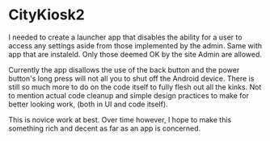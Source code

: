 # CityKiosk2


I needed to create a launcher app that disables the ability for a user to access any settings aside from 
those implemented by the admin.  Same with app that are instaleld.  Only those deemed OK by the site Admin are
allowed.

Currently the app disallows the use of the back button and the power button's long press will not all you to shut off 
the Android device.  There is still so much more to do on the code itself to fully flesh out all the kinks.
Not to mention actual code cleanup and simple design practices to make for better looking work, (both in UI and code itself).

This is novice work at best.  Over time however, I hope to make this something rich and decent as far 
as an app is concerned.  
